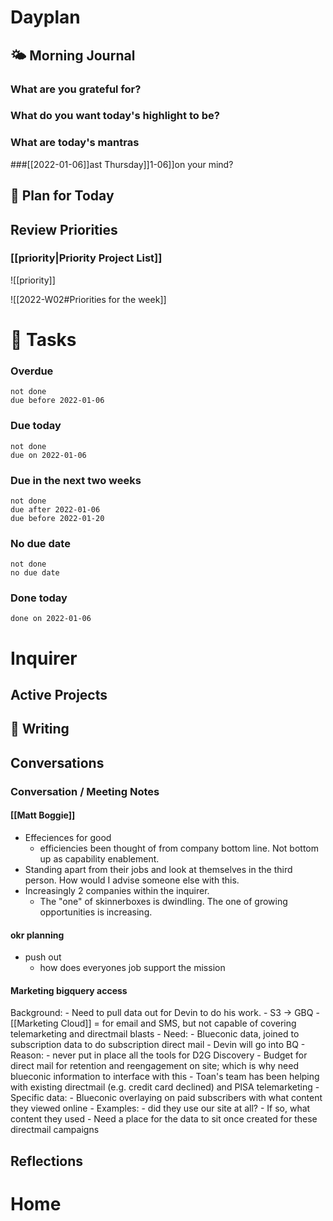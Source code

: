 # Dayplan
## 🌤 Morning Journal
### What are you grateful for?
### What do you want today's highlight to be?
### What are today's mantras
###[[2022-01-06]]ast Thursday]]1-06]]on your mind?
## 📆 Plan for Today
## Review Priorities
### [[priority|Priority Project List]] 
![[priority]]

![[2022-W02#Priorities for the week]]
# 📝 Tasks
### Overdue
```tasks
not done
due before 2022-01-06
```
### Due today
```tasks
not done
due on 2022-01-06
```
### Due in the next two weeks
```tasks
not done
due after 2022-01-06
due before 2022-01-20
```
### No due date
```tasks
not done
no due date
```
### Done today
```tasks
done on 2022-01-06
```
# Inquirer
## Active Projects
## 📓 Writing
## Conversations
### Conversation / Meeting Notes
#### [[Matt Boggie]]
- Effeciences for good
	- efficiencies been thought of from company bottom line. Not bottom up as capability enablement.
- Standing apart from their jobs and look at themselves in the third person. How would I advise someone else with this.
- Increasingly 2 companies within the inquirer.
	- The "one" of skinnerboxes is dwindling. The one of growing opportunities is increasing.
#### okr planning
- push out
	- how does everyones job support the mission
#### Marketing bigquery access
Background:
	- Need to pull data out for Devin to do his work.
	- S3 -> GBQ
		- [[Marketing Cloud]] = for email and SMS, but not capable of covering telemarketing and directmail blasts
	- Need:
		- Blueconic data, joined to subscription data to do subscription direct mail
		- Devin will go into BQ
	- Reason:
		- never put in place all the tools for D2G Discovery
	- Budget for direct mail for retention and reengagement on site; which is why need blueconic information to interface with this
		- Toan's team has been helping with existing directmail (e.g. credit card declined) and PISA telemarketing
	- Specific data:
		- Blueconic overlaying on paid subscribers with what content they viewed online
		- Examples:
			- did they use our site at all?
			- If so, what content they used
		- Need a place for the data to sit once created for these directmail campaigns
## Reflections
# Home
